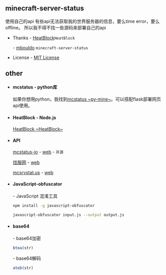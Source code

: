 ## minecraft-server-status
使用自己的api
有些api无法获取我的世界服务器的信息，要么time error，要么offline。
所以我不得不找一些源码来部署自己的api

* Thanks
    \- [HeatBlock](https://github.com/HeatBlock/HeatBlock)`HeatBlock`

    \- [mbouldo](https://github.com/mbouldo/minecraft-server-status) `minecraft-server-status`
    
* License
    \- [MIT License](https://opensource.org/license/mit)


## other


* #### mcstatus - python库

    如果你想用python，我找到[mcstatus ~py-mine~](https://github.com/py-mine/mcstatus)。可以搭配flask部署网页api使用。

* #### HeatBlock - Node.js
    [HeatBlock ~HeatBlock~](https://github.com/HeatBlock/HeatBlock)

* #### API
    [mcstatus-io](https://github.com/mcstatus-io) \- [web](https://mcstatus.io/) \- `开源`
    
    [找服网](https://www.mczfw.cn/api) \- [web](https://www.mczfw.cn)

    [mcsrvstat.us](https://mcsrvstat.us/) \- [web](https://api.mcsrvstat.us)

<form></form>

- #### JavaScript-obfuscator
    \- JavaScript 混淆工具
    ```bash
    npm install -g javascript-obfuscator
    ```
    ```bash
    javascript-obfuscator input.js --output output.js
    ```

* #### base64
        
    \- base64加密
    ```javascript
    btoa(str)
    ```

    \- base64解码
    ```javascript
    atob(str)
    ```
